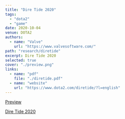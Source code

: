 ```yaml
---
title: "Dire Tide 2020"
tags:
  - "dota2"
  - "game"
date: 2020-10-04
venue: DOTA2
authors:
  - name: "Valve"
    url: "https://www.valvesoftware.com/"
path: "research/diretide"
excerpt: Dire Tide 2020
selected: true
cover: "./preview.png"
links:
  - name: "pdf"
    file: "./diretide.pdf"
  - name: "website"
    url: "https://www.dota2.com/diretide/?l=english"
---
```


[Preview](./preview.png)

[Dire Tide 2020](https://www.dota2.com/diretide/?l=english)

